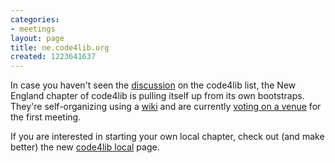 ```yaml
---
categories:
- meetings
layout: page
title: ne.code4lib.org
created: 1223641637
---
```

In case you haven't seen the <a href="http://www.mail-archive.com/code4lib%40listserv.nd.edu/msg03905.html">discussion</a> on the code4lib list, the New England chapter of code4lib is pulling itself up from its own bootstraps. They're self-organizing using a <a href="http://ne.code4lib.org">wiki</a> and are currently <a href="http://dilettantes.code4lib.org/voting_booth/election/index/5">voting on a venue</a> for the first meeting. 

If you are interested in starting your own local chapter, check out (and make better) the new <a href="http://code4lib.org/local">code4lib local</a> page. 
